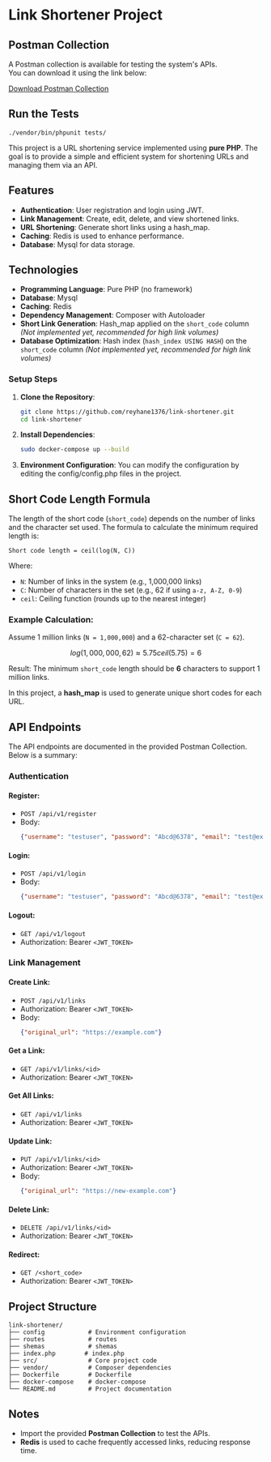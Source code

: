 # Link Shortener Project

## Postman Collection

A Postman collection is available for testing the system's APIs.  
You can download it using the link below:

[Download Postman Collection](https://github.com/reyhane1376/link-shortener/blob/main/link%20shortener.postman_collection.json)

## Run the Tests

```
./vendor/bin/phpunit tests/
```

This project is a URL shortening service implemented using **pure PHP**. The goal is to provide a simple and efficient system for shortening URLs and managing them via an API.

## Features
- **Authentication**: User registration and login using JWT.
- **Link Management**: Create, edit, delete, and view shortened links.
- **URL Shortening**: Generate short links using a hash_map.
- **Caching**: Redis is used to enhance performance.
- **Database**: Mysql for data storage.

## Technologies
- **Programming Language**: Pure PHP (no framework)
- **Database**: Mysql
- **Caching**: Redis
- **Dependency Management**: Composer with Autoloader
- **Short Link Generation**: Hash_map applied on the `short_code` column *(Not implemented yet, recommended for high link volumes)*
- **Database Optimization**: Hash index (`hash_index USING HASH`) on the `short_code` column *(Not implemented yet, recommended for high link volumes)*

### Setup Steps
1. **Clone the Repository**:
   ```bash
   git clone https://github.com/reyhane1376/link-shortener.git
   cd link-shortener
   ```

2. **Install Dependencies**:
   ```bash
   sudo docker-compose up --build
   ```

3. **Environment Configuration**:
   You can modify the configuration by editing the config/config.php files in the project.


## Short Code Length Formula
The length of the short code (`short_code`) depends on the number of links and the character set used. The formula to calculate the minimum required length is:

    Short code length = ceil(log(N, C))

Where:
- `N`: Number of links in the system (e.g., 1,000,000 links)
- `C`: Number of characters in the set (e.g., 62 if using `a-z, A-Z, 0-9`)
- `ceil`: Ceiling function (rounds up to the nearest integer)

### Example Calculation:
Assume 1 million links (`N = 1,000,000`) and a 62-character set (`C = 62`).
```math
log(1,000,000, 62) \approx 5.75
ceil(5.75) = 6
```
Result: The minimum `short_code` length should be **6** characters to support 1 million links.

In this project, a **hash_map** is used to generate unique short codes for each URL.

## API Endpoints
The API endpoints are documented in the provided Postman Collection. Below is a summary:

### Authentication
#### Register:
- `POST /api/v1/register`
- Body:
  ```json
  {"username": "testuser", "password": "Abcd@6378", "email": "test@example.com"}
  ```

#### Login:
- `POST /api/v1/login`
- Body:
  ```json
  {"username": "testuser", "password": "Abcd@6378", "email": "test@example.com"}
  ```
  
#### Logout:
- `GET /api/v1/logout`
- Authorization: Bearer `<JWT_TOKEN>`




### Link Management
#### Create Link:
- `POST /api/v1/links`
- Authorization: Bearer `<JWT_TOKEN>`
- Body:
  ```json
  {"original_url": "https://example.com"}
  ```

#### Get a Link:
- `GET /api/v1/links/<id>`
- Authorization: Bearer `<JWT_TOKEN>`

#### Get All Links:
- `GET /api/v1/links`
- Authorization: Bearer `<JWT_TOKEN>`

#### Update Link:
- `PUT /api/v1/links/<id>`
- Authorization: Bearer `<JWT_TOKEN>`
- Body:
  ```json
  {"original_url": "https://new-example.com"}
  ```

#### Delete Link:
- `DELETE /api/v1/links/<id>`
- Authorization: Bearer `<JWT_TOKEN>`

#### Redirect:
- `GET /<short_code>`
- Authorization: Bearer `<JWT_TOKEN>`

## Project Structure
```
link-shortener/
├── config            # Environment configuration
├── routes            # routes
├── shemas            # shemas
├── index.php        # index.php
├── src/              # Core project code
├── vendor/           # Composer dependencies
├── Dockerfile        # Dockerfile
├── docker-compose    # docker-compose
└── README.md         # Project documentation
```

## Notes
- Import the provided **Postman Collection** to test the APIs.
- **Redis** is used to cache frequently accessed links, reducing response time.

